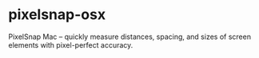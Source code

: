# pixelsnap-osx
PixelSnap Mac – quickly measure distances, spacing, and sizes of screen elements with pixel-perfect accuracy.  
